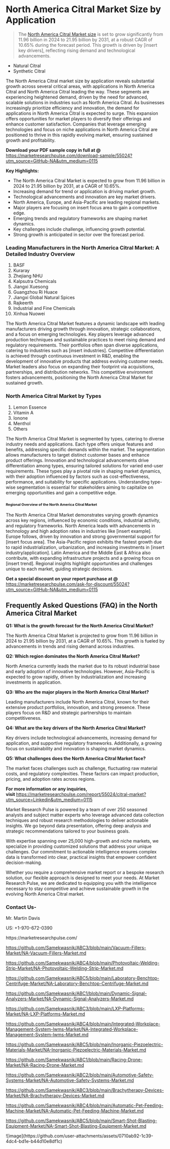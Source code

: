<h1>North America Citral Market&nbsp;Size by Application</h1><blockquote><p>The <a href="https://marketresearchpulse.com/download-sample/55024?utm_source=GitHub-NA&amp;utm_medium=0115">North America Citral Market size</a> is set to grow significantly from 11.96 billion in 2024 to 21.95 billion by 2031, at a robust CAGR of 10.65% during the forecast period. This growth is driven by [insert key drivers], reflecting rising demand and technological advancements.</p></blockquote><ul><li> Natural Citral <li> Synthetic Citral</li></ul><p>The North America Citral market size by application reveals substantial growth across several critical areas, with applications in North America Citral and North America Citral leading the way. These segments are experiencing heightened demand, driven by the need for advanced, scalable solutions in industries such as North America Citral. As businesses increasingly prioritize efficiency and innovation, the demand for applications in North America Citral is expected to surge. This expansion offers opportunities for market players to diversify their offerings and enhance customer satisfaction. Companies that leverage emerging technologies and focus on niche applications in North America Citral are positioned to thrive in this rapidly evolving market, ensuring sustained growth and profitability.</p><p><strong>Download your PDF sample copy in full at @ </strong><a href="https://marketresearchpulse.com/download-sample/55024?utm_source=GitHub-NA&amp;utm_medium=0115">https://marketresearchpulse.com/download-sample/55024?utm_source=GitHub-NA&amp;utm_medium=0115</a></p><p><strong>Key Highlights: </strong></p><ul><li>The North America Citral Market is expected to grow from 11.96 billion in 2024 to 21.95 billion by 2031, at a CAGR of 10.65%.</li><li>Increasing demand for trend or application is driving market growth.</li><li>Technological advancements and innovation are key market drivers.</li><li>North America, Europe, and Asia-Pacific are leading regional markets.</li><li>Major players are focusing on insert focus area to gain a competitive edge.</li><li>Emerging trends and regulatory frameworks are shaping market dynamics.</li><li>Key challenges include challenge, influencing growth potential.</li><li>Strong growth is anticipated in sector over the forecast period.</li></ul><h3>Leading Manufacturers in the North America Citral Market: A Detailed Industry Overview</h3><ol><li> BASF</li><li>Kuraray</li><li>Zhejiang NHU</li><li>Kalpsutra Chemicals</li><li>Jiangxi Xuesong</li><li>Guangzhou Ri Huace</li><li>Jiangxi Global Natural Spices</li><li>Rajkeerth</li><li>Industrial and Fine Chemicals</li><li>Xinhua Nuowei</li></ol><div class="flex max-w-full flex-col flex-grow"><div class="min-h-8 text-message flex w-full flex-col items-end gap-2 whitespace-normal break-words [.text-message+&amp;]:mt-5" dir="auto" data-message-author-role="assistant" data-message-id="fd8432e4-4910-450d-b182-61b7bfb0a01f" data-message-model-slug="gpt-4o"><div class="flex w-full flex-col gap-1 empty:hidden first:pt-[3px]"><div class="markdown prose w-full break-words dark:prose-invert light"><p>The North America Citral Market features a dynamic landscape with leading manufacturers driving growth through innovation, strategic collaborations, and a focus on emerging technologies. Key players leverage advanced production techniques and sustainable practices to meet rising demand and regulatory requirements. Their portfolios often span diverse applications, catering to industries such as [insert industries]. Competitive differentiation is achieved through continuous investment in R&amp;D, enabling the development of innovative products that address evolving customer needs. Market leaders also focus on expanding their footprint via acquisitions, partnerships, and distribution networks. This competitive environment fosters advancements, positioning the North America Citral Market for sustained growth.</p></div></div></div></div><h3>North America Citral Market by Types</h3><ol><li> Lemon Essence <li> Vitamin A <li> Ionone <li> Menthol <li> Others</li></ol><div class="flex max-w-full flex-col flex-grow"><div class="min-h-8 text-message flex w-full flex-col items-end gap-2 whitespace-normal break-words [.text-message+&amp;]:mt-5" dir="auto" data-message-author-role="assistant" data-message-id="084470be-0bb7-4664-bddf-5156b4f41249" data-message-model-slug="gpt-4o-mini"><div class="flex w-full flex-col gap-1 empty:hidden first:pt-[3px]"><div class="markdown prose w-full break-words dark:prose-invert light"><p>The North America Citral Market is segmented by types, catering to diverse industry needs and applications. Each type offers unique features and benefits, addressing specific demands within the market. The segmentation allows manufacturers to target distinct customer bases and enhance product offerings. Innovation and technological advancements drive differentiation among types, ensuring tailored solutions for varied end-user requirements. These types play a pivotal role in shaping market dynamics, with their adoption influenced by factors such as cost-effectiveness, performance, and suitability for specific applications. Understanding type-wise segmentation is essential for stakeholders aiming to capitalize on emerging opportunities and gain a competitive edge.</p></div></div></div></div><h3><span style="font-size: 11px;">Regional Overview of the North America Citral Market</span></h3><div class="flex max-w-full flex-col flex-grow"><div class="min-h-8 text-message flex w-full flex-col items-end gap-2 whitespace-normal break-words [.text-message+&amp;]:mt-5" dir="auto" data-message-author-role="assistant" data-message-id="e9038762-ce64-4e30-91c9-9bd413514231" data-message-model-slug="gpt-4o-mini"><div class="flex w-full flex-col gap-1 empty:hidden first:pt-[3px]"><div class="markdown prose w-full break-words dark:prose-invert light"><p>The North America Citral Market demonstrates varying growth dynamics across key regions, influenced by economic conditions, industrial activity, and regulatory frameworks. North America leads with advancements in technology and high adoption rates in industries like [insert example]. Europe follows, driven by innovation and strong governmental support for [insert focus area]. The Asia-Pacific region exhibits the fastest growth due to rapid industrialization, urbanization, and increasing investments in [insert industry/application]. Latin America and the Middle East &amp; Africa also contribute, with expanding infrastructure projects and a growing focus on [insert trend]. Regional insights highlight opportunities and challenges unique to each market, guiding strategic decisions.</p></div></div></div></div><p><strong>Get a special discount on your report purchase at @ </strong><a href="https://marketresearchpulse.com/ask-for-discount/55024?utm_source=GitHub-NA&amp;utm_medium=0115">https://marketresearchpulse.com/ask-for-discount/55024?utm_source=GitHub-NA&amp;utm_medium=0115</a></p><h2>Frequently Asked Questions (FAQ) in the North America Citral Market</h2><p><strong>Q1: What is the growth forecast for the North America Citral Market?</strong></p><p>The North America Citral Market is projected to grow from 11.96 billion in 2024 to 21.95 billion by 2031, at a CAGR of 10.65%. This growth is fueled by advancements in trends and rising demand across industries.</p><p><strong>Q2: Which region dominates the North America Citral Market?</strong></p><p>North America currently leads the market due to its robust industrial base and early adoption of innovative technologies. However, Asia-Pacific is expected to grow rapidly, driven by industrialization and increasing investments in application.</p><p><strong>Q3: Who are the major players in the North America Citral Market?</strong></p><p>Leading manufacturers include North America Citral, known for their extensive product portfolios, innovation, and strong presence. These players focus on R&amp;D and strategic partnerships to maintain competitiveness.</p><p><strong>Q4: What are the key drivers of the North America Citral Market?</strong></p><p>Key drivers include technological advancements, increasing demand for application, and supportive regulatory frameworks. Additionally, a growing focus on sustainability and innovation is shaping market dynamics.</p><p><strong>Q5: What challenges does the North America Citral Market face?</strong></p><p>The market faces challenges such as challenge, fluctuating raw material costs, and regulatory complexities. These factors can impact production, pricing, and adoption rates across regions.</p><p><strong>For more information or any inquiries, visit&nbsp;</strong><a href="https://marketresearchpulse.com/report/55024/citral-market?utm_source=Linkedin&utm_medium=0115">https://marketresearchpulse.com/report/55024/citral-market?utm_source=Linkedin&utm_medium=0115</a></p><p>Market Research Pulse is powered by a team of over 250 seasoned analysts and subject matter experts who leverage advanced data collection techniques and robust research methodologies to deliver actionable insights. We go beyond data presentation, offering deep analysis and strategic recommendations tailored to your business goals.</p><p>With expertise spanning over 25,000 high-growth and niche markets, we specialize in providing customized solutions that address your unique challenges. Our commitment to actionable intelligence ensures complex data is transformed into clear, practical insights that empower confident decision-making.</p><p>Whether you require a comprehensive market report or a bespoke research solution, our flexible approach is designed to meet your needs. At Market Research Pulse, we are dedicated to equipping you with the intelligence necessary to stay competitive and achieve sustainable growth in the evolving North America Citral market.</p><h3><strong>Contact Us-</strong></h3><p>Mr. Martin Davis</p><p>US: +1-970-672-0390</p><p>https://marketresearchpulse.com/</p><p><a href="https://github.com/Samekwasnik/ABC3/blob/main/Vacuum-Fillers-Market/NA-Vacuum-Fillers-Market.md">https://github.com/Samekwasnik/ABC3/blob/main/Vacuum-Fillers-Market/NA-Vacuum-Fillers-Market.md</a></p><p><a href="https://github.com/Samekwasnik/ABC4/blob/main/Photovoltaic-Welding-Strip-Market/NA-Photovoltaic-Welding-Strip-Market.md">https://github.com/Samekwasnik/ABC4/blob/main/Photovoltaic-Welding-Strip-Market/NA-Photovoltaic-Welding-Strip-Market.md</a></p><p><a href="https://github.com/Samekwasnik/ABC5/blob/main/Laboratory-Benchtop-Centrifuge-Market/NA-Laboratory-Benchtop-Centrifuge-Market.md">https://github.com/Samekwasnik/ABC5/blob/main/Laboratory-Benchtop-Centrifuge-Market/NA-Laboratory-Benchtop-Centrifuge-Market.md</a></p><p><a href="https://github.com/Samekwasnik/ABC1/blob/main/Dynamic-Signal-Analyzers-Market/NA-Dynamic-Signal-Analyzers-Market.md">https://github.com/Samekwasnik/ABC1/blob/main/Dynamic-Signal-Analyzers-Market/NA-Dynamic-Signal-Analyzers-Market.md</a></p><p><a href="https://github.com/Samekwasnik/ABC3/blob/main/LXP-Platforms-Market/NA-LXP-Platforms-Market.md">https://github.com/Samekwasnik/ABC3/blob/main/LXP-Platforms-Market/NA-LXP-Platforms-Market.md</a></p><p><a href="https://github.com/Samekwasnik/ABC4/blob/main/lntegrated-Workplace-Management-System-lwms-Market/NA-lntegrated-Workplace-Management-System-lwms-Market.md">https://github.com/Samekwasnik/ABC4/blob/main/lntegrated-Workplace-Management-System-lwms-Market/NA-lntegrated-Workplace-Management-System-lwms-Market.md</a></p><p><a href="https://github.com/Samekwasnik/ABC5/blob/main/Inorganic-Piezoelectric-Materials-Market/NA-Inorganic-Piezoelectric-Materials-Market.md">https://github.com/Samekwasnik/ABC5/blob/main/Inorganic-Piezoelectric-Materials-Market/NA-Inorganic-Piezoelectric-Materials-Market.md</a></p><p><a href="https://github.com/Samekwasnik/ABC1/blob/main/Racing-Drone-Market/NA-Racing-Drone-Market.md">https://github.com/Samekwasnik/ABC1/blob/main/Racing-Drone-Market/NA-Racing-Drone-Market.md</a></p><p><a href="https://github.com/Samekwasnik/ABC2/blob/main/Automotive-Safety-Systems-Market/NA-Automotive-Safety-Systems-Market.md">https://github.com/Samekwasnik/ABC2/blob/main/Automotive-Safety-Systems-Market/NA-Automotive-Safety-Systems-Market.md</a></p><p><a href="https://github.com/Samekwasnik/ABC3/blob/main/Brachytherapy-Devices-Market/NA-Brachytherapy-Devices-Market.md">https://github.com/Samekwasnik/ABC3/blob/main/Brachytherapy-Devices-Market/NA-Brachytherapy-Devices-Market.md</a></p><p><a href="https://github.com/Samekwasnik/ABC4/blob/main/Automatic-Pet-Feeding-Machine-Market/NA-Automatic-Pet-Feeding-Machine-Market.md">https://github.com/Samekwasnik/ABC4/blob/main/Automatic-Pet-Feeding-Machine-Market/NA-Automatic-Pet-Feeding-Machine-Market.md</a></p><p><a href="https://github.com/Samekwasnik/ABC5/blob/main/Smart-Shot-Blasting-Equipment-Market/NA-Smart-Shot-Blasting-Equipment-Market.md">https://github.com/Samekwasnik/ABC5/blob/main/Smart-Shot-Blasting-Equipment-Market/NA-Smart-Shot-Blasting-Equipment-Market.md</a></p>
![image](https://github.com/user-attachments/assets/0710ab92-1c39-4dc4-bd1e-b44d10e8df1c)
